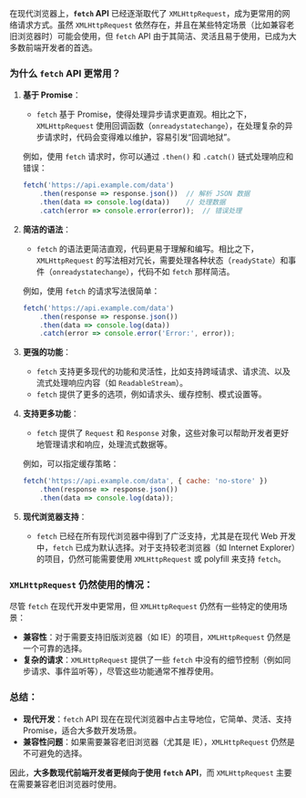在现代浏览器上，**`fetch` API** 已经逐渐取代了 `XMLHttpRequest`，成为更常用的网络请求方式。虽然 `XMLHttpRequest` 依然存在，并且在某些特定场景（比如兼容老旧浏览器时）可能会使用，但 `fetch` API 由于其简洁、灵活且易于使用，已成为大多数前端开发者的首选。

### 为什么 `fetch` API 更常用？

1. **基于 Promise**：
   - `fetch` 基于 Promise，使得处理异步请求更直观。相比之下，`XMLHttpRequest` 使用回调函数（`onreadystatechange`），在处理复杂的异步请求时，代码会变得难以维护，容易引发“回调地狱”。
   
   例如，使用 `fetch` 请求时，你可以通过 `.then()` 和 `.catch()` 链式处理响应和错误：
   ```javascript
   fetch('https://api.example.com/data')
       .then(response => response.json())  // 解析 JSON 数据
       .then(data => console.log(data))    // 处理数据
       .catch(error => console.error(error));  // 错误处理
   ```

2. **简洁的语法**：
   - `fetch` 的语法更简洁直观，代码更易于理解和编写。相比之下，`XMLHttpRequest` 的写法相对冗长，需要处理各种状态（`readyState`）和事件（`onreadystatechange`），代码不如 `fetch` 那样简洁。

   例如，使用 `fetch` 的请求写法很简单：
   ```javascript
   fetch('https://api.example.com/data')
       .then(response => response.json())
       .then(data => console.log(data))
       .catch(error => console.error('Error:', error));
   ```

3. **更强的功能**：
   - `fetch` 支持更多现代的功能和灵活性，比如支持跨域请求、请求流、以及流式处理响应内容（如 `ReadableStream`）。
   - `fetch` 提供了更多的选项，例如请求头、缓存控制、模式设置等。

4. **支持更多功能**：
   - `fetch` 提供了 `Request` 和 `Response` 对象，这些对象可以帮助开发者更好地管理请求和响应，处理流式数据等。
   
   例如，可以指定缓存策略：
   ```javascript
   fetch('https://api.example.com/data', { cache: 'no-store' })
       .then(response => response.json())
       .then(data => console.log(data));
   ```

5. **现代浏览器支持**：
   - `fetch` 已经在所有现代浏览器中得到了广泛支持，尤其是在现代 Web 开发中，`fetch` 已成为默认选择。对于支持较老浏览器（如 Internet Explorer）的项目，仍然可能需要使用 `XMLHttpRequest` 或 polyfill 来支持 `fetch`。

### `XMLHttpRequest` 仍然使用的情况：
尽管 `fetch` 在现代开发中更常用，但 `XMLHttpRequest` 仍然有一些特定的使用场景：
- **兼容性**：对于需要支持旧版浏览器（如 IE）的项目，`XMLHttpRequest` 仍然是一个可靠的选择。
- **复杂的请求**：`XMLHttpRequest` 提供了一些 `fetch` 中没有的细节控制（例如同步请求、事件监听等），尽管这些功能通常不推荐使用。

### 总结：
- **现代开发**：`fetch` API 现在在现代浏览器中占主导地位，它简单、灵活、支持 Promise，适合大多数开发场景。
- **兼容性问题**：如果需要兼容老旧浏览器（尤其是 IE），`XMLHttpRequest` 仍然是不可避免的选择。

因此，**大多数现代前端开发者更倾向于使用 `fetch` API**，而 `XMLHttpRequest` 主要在需要兼容老旧浏览器时使用。